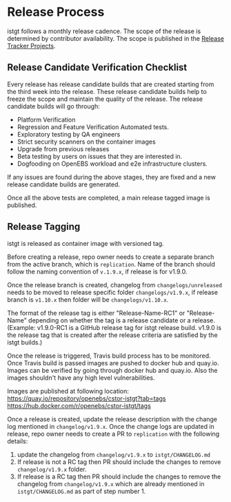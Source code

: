 # Release Process
istgt follows a monthly release cadence. The scope of the release is determined by contributor availability. The scope is published in the [Release Tracker Projects](https://github.com/openebs/openebs/projects).

## Release Candidate Verification Checklist

Every release has release candidate builds that are created starting from the third week into the release. These release candidate builds help to freeze the scope and maintain the quality of the release. The release candidate builds will go through:
- Platform Verification
- Regression and Feature Verification Automated tests.
- Exploratory testing by QA engineers
- Strict security scanners on the container images
- Upgrade from previous releases
- Beta testing by users on issues that they are interested in.
- Dogfooding on OpenEBS workload and e2e infrastructure clusters.

If any issues are found during the above stages, they are fixed and a new release candidate builds are generated.

Once all the above tests are completed, a main release tagged image is published.

## Release Tagging

istgt is released as container image with versioned tag.

Before creating a release, repo owner needs to create a separate branch from the active branch, which is `replication`. Name of the branch should follow the naming convention of `v.1.9.x`, if release is for v1.9.0.

Once the release branch is created, changelog from `changelogs/unreleased` needs to be moved to release specific folder `changelogs/v1.9.x`, if release branch is `v1.10.x` then folder will be `changelogs/v1.10.x`.

The format of the release tag is either "Release-Name-RC1" or "Release-Name" depending on whether the tag is a release candidate or a release. (Example: v1.9.0-RC1 is a GitHub release tag for istgt release build. v1.9.0 is the release tag that is created after the release criteria are satisfied by the istgt builds.)

Once the release is triggered, Travis build process has to be monitored. Once Travis build is passed images are pushed to docker hub and quay.io. Images can be verified by going through docker hub and quay.io. Also the images shouldn't have any high level vulnerabilities.

Images are published at following location:
https://quay.io/repository/openebs/cstor-istgt?tab=tags
https://hub.docker.com/r/openebs/cstor-istgt/tags

Once a release is created, update the release description with the change log mentioned in `changelog/v1.9.x`. Once the change logs are updated in release, repo owner needs to create a PR to `replication` with the following details:
1. update the changelog from `changelog/v1.9.x` to `istgt/CHANGELOG.md`
2. If release is not a RC tag then PR should include the changes to remove `changelog/v1.9.x` folder.
3. If release is a RC tag then PR should include the changes to remove the changelog from `changelog/v1.9.x` which are already mentioned in `istgt/CHANGELOG.md` as part of step number 1.
